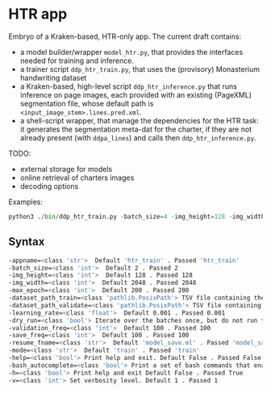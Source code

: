 # HTR app

Embryo of a Kraken-based, HTR-only app. The current draft contains:

- a model builder/wrapper `model_htr.py`, that provides the interfaces needed for training and inference.
- a trainer script `ddp_htr_train.py`, that uses the (provisory) Monasterium handwriting dataset
- a Kraken-based, high-level script `ddp_htr_inference.py` that runs inference on page images, each provided with an existing (PageXML) segmentation file, whose default path is ``<input_image_stem>.lines.pred.xml``.
- a shell-script wrapper, that manage the dependencies for the HTR task: it generates the segmentation meta-dat for the charter, if they are not already present (with `ddpa_lines`) and calls then `ddp_htr_inference.py`.

TODO: 

+ external storage for models
+ online retrieval of charters images
+ decoding options

Examples:
	
```python	
python3 ./bin/ddp_htr_train.py -batch_size=4 -img_height=128 -img_width=3200 -max_epoch=10 -learning_rate=1e-2
```


## Syntax

~~~~.bash
-appname=<class 'str'>  Default 'htr_train' . Passed 'htr_train'
-batch_size=<class 'int'>  Default 2 . Passed 2
-img_height=<class 'int'>  Default 128 . Passed 128
-img_width=<class 'int'>  Default 2048 . Passed 2048
-max_epoch=<class 'int'>  Default 200 . Passed 200
-dataset_path_train=<class 'pathlib.PosixPath'> TSV file containing the image paths and transcriptions. The parent folder is assumed to contain both the images and the alphabet (alphabet.tsv). Default PosixPath('tests/data/polygons/monasterium_ds_train.tsv') . Passed PosixPath('tests/data/polygons/monasterium_ds_train.tsv')
-dataset_path_validate=<class 'pathlib.PosixPath'> TSV file containing the image paths and transcriptions. The parent folder is assumed to contain both the images and the alphabet (alphabet.tsv). Default PosixPath('tests/data/polygons/monasterium_ds_validate.tsv') . Passed PosixPath('tests/data/polygons/monasterium_ds_validate.tsv')
-learning_rate=<class 'float'>  Default 0.001 . Passed 0.001
-dry_run=<class 'bool'> Iterate over the batches once, but do not run the network. Default False . Passed False
-validation_freq=<class 'int'>  Default 100 . Passed 100
-save_freq=<class 'int'>  Default 100 . Passed 100
-resume_fname=<class 'str'>  Default 'model_save.ml' . Passed 'model_save.ml'
-mode=<class 'str'>  Default 'train' . Passed 'train'
-help=<class 'bool'> Print help and exit. Default False . Passed False
-bash_autocomplete=<class 'bool'> Print a set of bash commands that enable autocomplete for current program. Default False . Passed False
-h=<class 'bool'> Print help and exit Default False . Passed True
-v=<class 'int'> Set verbosity level. Default 1 . Passed 1
~~~~~~~~~~

